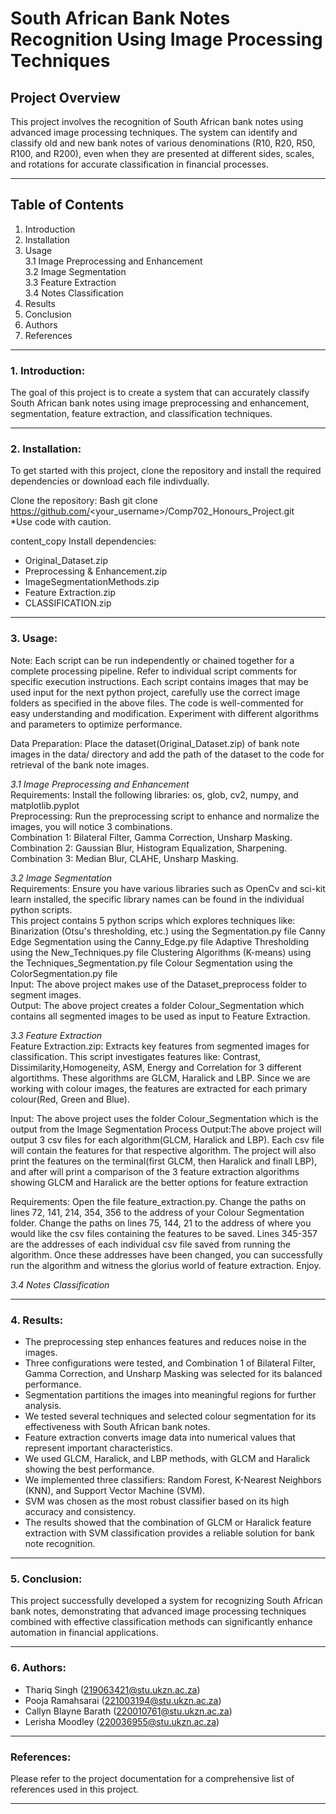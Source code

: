 # South African Bank Notes Recognition Using Image Processing Techniques

## Project Overview


This project involves the recognition of South African bank notes using advanced image processing techniques. The system can identify and classify old and new bank notes of various denominations (R10, R20, R50, R100, and R200), even when they are presented at different sides, scales, and rotations for accurate classification in financial processes.

---------------------------------------------------------------------------------------------------------------------------------------------------------------------------------------------
## Table of Contents


1. Introduction
2. Installation
3. Usage  <br>
 3.1 Image Preprocessing and Enhancement <br>
 3.2 Image Segmentation <br>
 3.3 Feature Extraction <br>
 3.4 Notes Classification <br>
5. Results
6. Conclusion
7. Authors
8. References
---------------------------------------------------------------------------------------------------------------------------------------------------------------------------------------------
### **1. Introduction:**

   The goal of this project is to create a system that can accurately classify South African bank notes using image preprocessing and enhancement, segmentation, feature extraction, and classification techniques.
   
---------------------------------------------------------------------------------------------------------------------------------------------------------------------------------------------
### **2. Installation:**
   
   To get started with this project, clone the repository and install the required dependencies or download each file indivdually.<br>
   
   Clone the repository: 
   Bash git clone https://github.com/<your_username>/Comp702_Honours_Project.git <br>
   *Use code with caution. <br>
   
   content_copy Install dependencies: 

   - Original_Dataset.zip
   - Preprocessing & Enhancement.zip
   - ImageSegmentationMethods.zip
   - Feature Extraction.zip
   - CLASSIFICATION.zip
 ------------------------------------------------------------------------------------------------------------------------------------------------------------------------ 
### **3. Usage:**

 Note: Each script can be run independently or chained together for a complete processing pipeline. Refer to individual script comments for specific execution instructions. Each script contains images that may be used input for the next python project, carefully use the correct image folders as specified in the above files.
The code is well-commented for easy understanding and modification. Experiment with different algorithms and parameters to optimize performance.

  Data Preparation: Place the dataset(Original_Dataset.zip) of bank note images in the data/ directory and add the path of the dataset to the code for retrieval of the bank note images.

   _3.1 Image Preprocessing and Enhancement_ <br>
       Requirements: Install the following libraries: os, glob, cv2, numpy, and matplotlib.pyplot <br>
       Preprocessing: Run the preprocessing script to enhance and normalize the images, you will notice 3 combinations. <br>
       Combination 1: Bilateral Filter, Gamma Correction, Unsharp Masking. <br>
       Combination 2: Gaussian Blur, Histogram Equalization, Sharpening. <br>
       Combination 3: Median Blur, CLAHE, Unsharp Masking. <br>

   _3.2 Image Segmentation_ <br>
       Requirements: Ensure you have various libraries such as OpenCv and sci-kit learn installed, the specific library names can be found in the individual python scripts.<br>
       This project contains 5 python scrips which explores techniques like: Binarization (Otsu's thresholding, etc.) using the Segmentation.py file Canny Edge Segmentation using the Canny_Edge.py file Adaptive Thresholding using the New_Techniques.py file Clustering Algorithms (K-means) using the Techniques_Segmentation.py file Colour Segmentation using the ColorSegmentation.py file <br>
       Input: The above project makes use of the Dataset_preprocess folder to segment images. <br>
       Output: The above project creates a folder Colour_Segmentation which contains all segmented images to be used as input to Feature Extraction. <br>
  
   _3.3 Feature Extraction_ <br>
       Feature Extraction.zip: Extracts key features from segmented images for classification. This script investigates features like:
       Contrast, Dissimilarity,Homogeneity, ASM, Energy and Correlation for 3 different algortithms. These algorithms are GLCM, Haralick and LBP. Since we are working with colour images, the features are 
       extracted for each primary colour(Red, Green and Blue).

Input: The above project uses the folder Colour_Segmentation which is the output from the Image Segmentation Process 
Output:The above project will output 3 csv files for each algorithm(GLCM, Haralick and LBP). Each csv file will contain the features for that respective algorithm. The project will also print the features on the terminal(first GLCM, then Haralick and finall LBP), and after will print a comparison of the 3 feature extraction algorithms showing GLCM and Haralick are the better options for feature extraction

Requirements: Open the file feature_extraction.py. Change the paths on lines 72, 141, 214, 354, 356 to the address of your Colour Segmentation folder. Change the paths on lines 75, 144, 21 to the address of where you would like the csv files containing the features to be saved. Lines 345-357 are the addresses of each individual csv file saved from running the algorithm. Once these addresses have been changed, you can successfully run the algorithm and witness the glorius world of feature extraction. Enjoy.

   _3.4 Notes Classification_ 

----------------------------------------------------------------------------------------------------------------------------------------------------------------------------------------------
### **4. Results:**
  
   - The preprocessing step enhances features and reduces noise in the images. <br>
   - Three configurations were tested, and Combination 1 of Bilateral Filter, Gamma Correction, and Unsharp Masking was selected for its balanced performance. <br>
   - Segmentation partitions the images into meaningful regions for further analysis. <br>
   - We tested several techniques and selected colour segmentation for its effectiveness with South African bank notes. <br>
   - Feature extraction converts image data into numerical values that represent important characteristics. <br>
   - We used GLCM, Haralick, and LBP methods, with GLCM and Haralick showing the best performance. <br>
   - We implemented three classifiers: Random Forest, K-Nearest Neighbors (KNN), and Support Vector Machine (SVM). <br> 
   - SVM was chosen as the most robust classifier based on its high accuracy and consistency. <br>
   - The results showed that the combination of GLCM or Haralick feature extraction with SVM classification provides a reliable solution for bank note recognition. <br>
   
-----------------------------------------------------------------------------------------------------------------------------------------------------------------------------------------------------
### **5. Conclusion:**

   This project successfully developed a system for recognizing South African bank notes, demonstrating that advanced image processing techniques combined with effective classification methods can significantly enhance automation in financial applications.

-----------------------------------------------------------------------------------------------------------------------------------------------------------------------------------------------------------------
### **6. Authors:**

   - Thariq Singh (219063421@stu.ukzn.ac.za) <br>
   - Pooja Ramahsarai (221003194@stu.ukzn.ac.za) <br>
   - Callyn Blayne Barath (220010761@stu.ukzn.ac.za) <br>
   - Lerisha Moodley (220036955@stu.ukzn.ac.za) <br>

---------------------------------------------------------------------------------------------------------------------------------------------------------------------------------------------------------------------
### **References:**

Please refer to the project documentation for a comprehensive list of references used in this project.

---------------------------------------------------------------------------------------------------------------------------------------------------------------------------------------------------------------------
